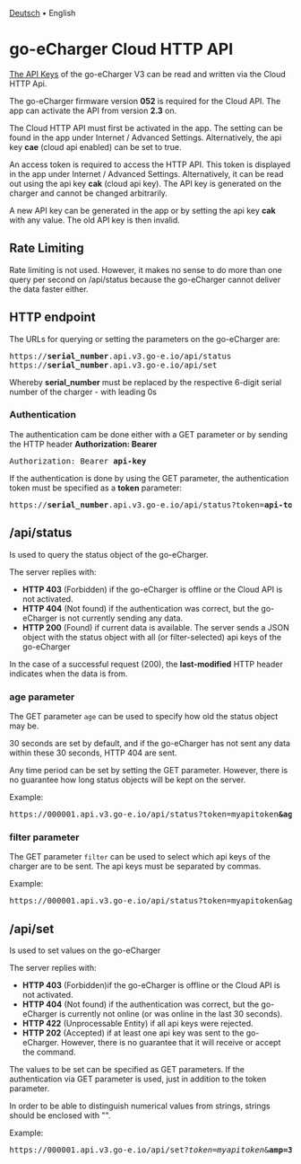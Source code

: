 [Deutsch](cloudapi-de.md) &bull; English

# go-eCharger Cloud HTTP API

[The API Keys](apikeys-en.md) of the go-eCharger V3 can be read and written via the Cloud HTTP Api.

The go-eCharger firmware version **052** is required for the Cloud API. The app can activate the API from version **2.3** on.

The Cloud HTTP API must first be activated in the app. The setting can be found in the app under Internet / Advanced Settings.
Alternatively, the api key **cae** (cloud api enabled) can be set to true.

An access token is required to access the HTTP API. This token is displayed in the app under Internet / Advanced Settings.
Alternatively, it can be read out using the api key **cak** (cloud api key). The API key is generated on the charger and cannot be changed arbitrarily.

A new API key can be generated in the app or by setting the api key **cak** with any value. The old API key is then invalid.

## Rate Limiting

Rate limiting is not used. However, it makes no sense to do more than one query per second on /api/status because the go-eCharger cannot deliver the data faster either.

## HTTP endpoint

The URLs for querying or setting the parameters on the go-eCharger are:
<pre>
https://<b>serial_number</b>.api.v3.go-e.io/api/status
https://<b>serial_number</b>.api.v3.go-e.io/api/set
</pre>

Whereby **serial_number** must be replaced by the respective 6-digit serial number of the charger - with leading 0s

### Authentication
The authentication cam be done either with a GET parameter or by sending the HTTP header **Authorization: Bearer**
<pre>
Authorization: Bearer <b>api-key</b>
</pre>

If the authentication is done by using the GET parameter, the authentication token must be specified as a **token** parameter:
<pre>
https://<b>serial_number</b>.api.v3.go-e.io/api/status?token=<b>api-token</b>
</pre>


## /api/status
Is used to query the status object of the go-eCharger.

The server replies with:
- **HTTP 403** (Forbidden) if the go-eCharger is offline or the Cloud API is not activated.
- **HTTP 404** (Not found) if the authentication was correct, but the go-eCharger is not currently sending any data.
- **HTTP 200** (Found) if current data is available. The server sends a JSON object with the status object with all (or filter-selected) api keys of the go-eCharger

In the case of a successful request (200), the **last-modified** HTTP header indicates when the data is from.

### age parameter
The GET parameter `age` can be used to specify how old the status object may be.

30 seconds are set by default, and if the go-eCharger has not sent any data within these 30 seconds, HTTP 404 are sent.

Any time period can be set by setting the GET parameter. However, there is no guarantee how long status objects will be kept on the server.

Example:
<pre>
https://000001.api.v3.go-e.io/api/status?token=myapitoken<b>&age=5</b>
</pre>

### filter parameter
The GET parameter `filter` can be used to select which api keys of the charger are to be sent. The api keys must be separated by commas.

Example:
<pre>
https://000001.api.v3.go-e.io/api/status?token=myapitoken&age=5<b>&filter=amp,acu,nrg</b>
</pre>

## /api/set
Is used to set values on the go-eCharger

The server replies with:
- **HTTP 403** (Forbidden)if the go-eCharger is offline or the Cloud API is not activated.
- **HTTP 404** (Not found) if the authentication was correct, but the go-eCharger is currently not online (or was online in the last 30 seconds).
- **HTTP 422** (Unprocessable Entity) if all api keys were rejected.
- **HTTP 202** (Accepted) if at least one api key was sent to the go-eCharger. However, there is no guarantee that it will receive or accept the command.

The values to be set can be specified as GET parameters. If the authentication via GET parameter is used, just in addition to the token parameter.

In order to be able to distinguish numerical values from strings, strings should be enclosed with "".

Example:
<pre>
https://000001.api.v3.go-e.io/api/set?<i>token=myapitoken</i>&<b>amp=3&fna="my go-eCharger"</b>
</pre>
